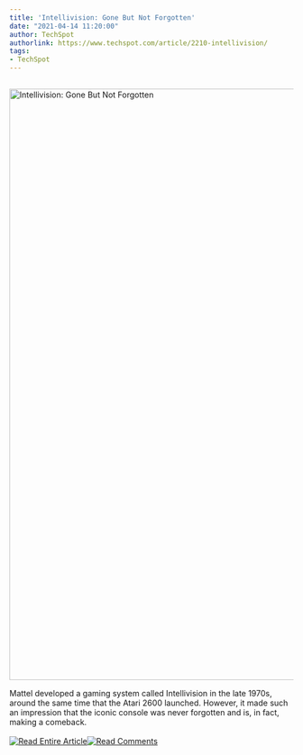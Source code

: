 ```yaml
---
title: 'Intellivision: Gone But Not Forgotten'
date: "2021-04-14 11:20:00"
author: TechSpot
authorlink: https://www.techspot.com/article/2210-intellivision/
tags:
- TechSpot
---
```

<a href="https://www.techspot.com/article/2210-intellivision/" target="_blank"><img src="https://static.techspot.com/images2/news/ts3_thumbs/2021/04/2021-04-13-ts3_thumbs-67b.jpg" width="1500" height="1050" style="padding: 15px 0" title="Intellivision: Gone But Not Forgotten" /></a><br />Mattel developed a gaming system called Intellivision in the late 1970s, around the same time that the Atari 2600 launched. However, it made such an impression that the iconic console was never forgotten and is, in fact, making a comeback.<br /><br /><a href="https://www.techspot.com/article/2210-intellivision/"><img src="https://static.techspot.com/images/rss/rss_buttons_01.png" border="0" alt="Read Entire Article" /></a><a href="https://www.techspot.com/article/2210-intellivision/#comments"><img src="https://static.techspot.com/images/rss/rss_buttons_02.png" border="0" alt="Read Comments" /></a><br /><br />